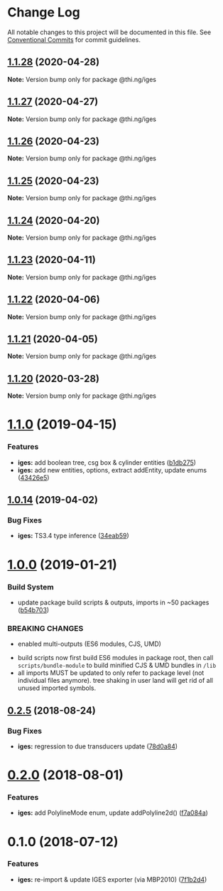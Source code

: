 # Change Log

All notable changes to this project will be documented in this file.
See [Conventional Commits](https://conventionalcommits.org) for commit guidelines.

## [1.1.28](https://github.com/thi-ng/umbrella/compare/@thi.ng/iges@1.1.27...@thi.ng/iges@1.1.28) (2020-04-28)

**Note:** Version bump only for package @thi.ng/iges





## [1.1.27](https://github.com/thi-ng/umbrella/compare/@thi.ng/iges@1.1.26...@thi.ng/iges@1.1.27) (2020-04-27)

**Note:** Version bump only for package @thi.ng/iges





## [1.1.26](https://github.com/thi-ng/umbrella/compare/@thi.ng/iges@1.1.25...@thi.ng/iges@1.1.26) (2020-04-23)

**Note:** Version bump only for package @thi.ng/iges





## [1.1.25](https://github.com/thi-ng/umbrella/compare/@thi.ng/iges@1.1.24...@thi.ng/iges@1.1.25) (2020-04-23)

**Note:** Version bump only for package @thi.ng/iges





## [1.1.24](https://github.com/thi-ng/umbrella/compare/@thi.ng/iges@1.1.23...@thi.ng/iges@1.1.24) (2020-04-20)

**Note:** Version bump only for package @thi.ng/iges





## [1.1.23](https://github.com/thi-ng/umbrella/compare/@thi.ng/iges@1.1.22...@thi.ng/iges@1.1.23) (2020-04-11)

**Note:** Version bump only for package @thi.ng/iges





## [1.1.22](https://github.com/thi-ng/umbrella/compare/@thi.ng/iges@1.1.21...@thi.ng/iges@1.1.22) (2020-04-06)

**Note:** Version bump only for package @thi.ng/iges





## [1.1.21](https://github.com/thi-ng/umbrella/compare/@thi.ng/iges@1.1.20...@thi.ng/iges@1.1.21) (2020-04-05)

**Note:** Version bump only for package @thi.ng/iges





## [1.1.20](https://github.com/thi-ng/umbrella/compare/@thi.ng/iges@1.1.19...@thi.ng/iges@1.1.20) (2020-03-28)

**Note:** Version bump only for package @thi.ng/iges





# [1.1.0](https://github.com/thi-ng/umbrella/compare/@thi.ng/iges@1.0.15...@thi.ng/iges@1.1.0) (2019-04-15)

### Features

* **iges:** add boolean tree, csg box & cylinder entities ([b1db275](https://github.com/thi-ng/umbrella/commit/b1db275))
* **iges:** add new entities, options, extract addEntity, update enums ([43426e5](https://github.com/thi-ng/umbrella/commit/43426e5))

## [1.0.14](https://github.com/thi-ng/umbrella/compare/@thi.ng/iges@1.0.13...@thi.ng/iges@1.0.14) (2019-04-02)

### Bug Fixes

* **iges:** TS3.4 type inference ([34eab59](https://github.com/thi-ng/umbrella/commit/34eab59))

# [1.0.0](https://github.com/thi-ng/umbrella/compare/@thi.ng/iges@0.2.30...@thi.ng/iges@1.0.0) (2019-01-21)

### Build System

* update package build scripts & outputs, imports in ~50 packages ([b54b703](https://github.com/thi-ng/umbrella/commit/b54b703))

### BREAKING CHANGES

* enabled multi-outputs (ES6 modules, CJS, UMD)

- build scripts now first build ES6 modules in package root, then call
  `scripts/bundle-module` to build minified CJS & UMD bundles in `/lib`
- all imports MUST be updated to only refer to package level
  (not individual files anymore). tree shaking in user land will get rid of
  all unused imported symbols.

<a name="0.2.5"></a>
## [0.2.5](https://github.com/thi-ng/umbrella/compare/@thi.ng/iges@0.2.4...@thi.ng/iges@0.2.5) (2018-08-24)

### Bug Fixes

* **iges:** regression to due transducers update ([78d0a84](https://github.com/thi-ng/umbrella/commit/78d0a84))

<a name="0.2.0"></a>
# [0.2.0](https://github.com/thi-ng/umbrella/compare/@thi.ng/iges@0.1.4...@thi.ng/iges@0.2.0) (2018-08-01)

### Features

* **iges:** add PolylineMode enum, update addPolyline2d() ([f7a084a](https://github.com/thi-ng/umbrella/commit/f7a084a))

<a name="0.1.0"></a>
# 0.1.0 (2018-07-12)

### Features

* **iges:** re-import & update IGES exporter (via MBP2010) ([7f1b2d4](https://github.com/thi-ng/umbrella/commit/7f1b2d4))
